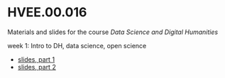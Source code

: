 # HVEE.00.016

Materials and slides for the course _Data Science and Digital Humanities_

week 1: Intro to DH, data science, open science
- [slides, part 1](https://computationalstylistics.github.io/HVEE.00.016/slides_1_DH/)
- [slides, part 2](https://computationalstylistics.github.io/HVEE.00.016/slides_2_Open_Science/)


